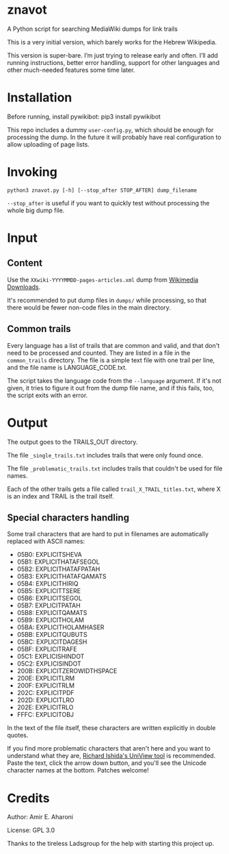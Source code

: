 # znavot
A Python script for searching MediaWiki dumps for link trails

This is a very initial version, which barely works for the Hebrew Wikipedia.

This version is super-bare. I’m just trying to release early and often.
I’ll add running instructions, better error handling, support for other languages
and other much-needed features some time later.

# Installation
Before running, install pywikibot:
    pip3 install pywikibot

This repo includes a dummy `user-config.py`, which should be enough
for processing the dump. In the future it will probably have real configuration
to allow uploading of page lists.

# Invoking
    python3 znavot.py [-h] [--stop_after STOP_AFTER] dump_filename

`--stop_after` is useful if you want to quickly test without processing
the whole big dump file.

# Input
## Content
Use the `XXwiki-YYYYMMDD-pages-articles.xml` dump from
[Wikimedia Downloads](http://download.wikimedia.org/).

It's recommended to put dump files in `dumps/` while processing,
so that there would be fewer non-code files in the main directory.

## Common trails
Every language has a list of trails that are common and valid, and that
don't need to be processed and counted. They are listed in a file in
the `common_trails` directory. The file is a simple text file with one trail
per line, and the file name is LANGUAGE_CODE.txt.

The script takes the language code from the `--language` argument.
If it's not given, it tries to figure it out from the dump file name,
and if this fails, too, the script exits with an error.

# Output
The output goes to the TRAILS_OUT directory.

The file `_single_trails.txt` includes trails that were only found once.

The file `_problematic_trails.txt` includes trails that couldn't be used for
file names.

Each of the other trails gets a file called `trail_X_TRAIL_titles.txt`,
where X is an index and TRAIL is the trail itself.

## Special characters handling
Some trail characters that are hard to put in filenames are automatically
replaced with ASCII names:

* 05B0: EXPLICITSHEVA
* 05B1: EXPLICITHATAFSEGOL
* 05B2: EXPLICITHATAFPATAH
* 05B3: EXPLICITHATAFQAMATS
* 05B4: EXPLICITHIRIQ
* 05B5: EXPLICITTSERE
* 05B6: EXPLICITSEGOL
* 05B7: EXPLICITPATAH
* 05B8: EXPLICITQAMATS
* 05B9: EXPLICITHOLAM
* 05BA: EXPLICITHOLAMHASER
* 05BB: EXPLICITQUBUTS
* 05BC: EXPLICITDAGESH
* 05BF: EXPLICITRAFE
* 05C1: EXPLICISHINDOT
* 05C2: EXPLICISINDOT
* 200B: EXPLICITZEROWIDTHSPACE
* 200E: EXPLICITLRM
* 200F: EXPLICITRLM
* 202C: EXPLICITPDF
* 202D: EXPLICITLRO
* 202E: EXPLICITRLO
* FFFC: EXPLICITOBJ

In the text of the file itself, these characters are written explicitly
in double quotes.

If you find more problematic characters that aren't here and you want
to understand what they are,
[Richard Ishida's UniView tool](https://r12a.github.io/uniview/)
is recommended. Paste the text, click the arrow down button, and you'll
see the Unicode character names at the bottom. Patches welcome!

# Credits
Author: Amir E. Aharoni

License: GPL 3.0

Thanks to the tireless Ladsgroup for the help with starting this project up.
